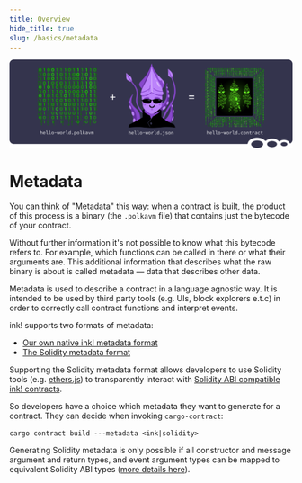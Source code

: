 ```yaml
---
title: Overview
hide_title: true
slug: /basics/metadata
---
```


![Metadata Title Picture](/img/title/metadata-revive.svg)

# Metadata

You can think of "Metadata" this way: when a contract is built,
the product of this process is a binary (the `.polkavm` file) that 
contains just the bytecode of your contract. 

Without further information it's
not possible to know what this bytecode refers to. For example,
which functions can be called in there or what their arguments
are. This additional information that describes what the raw binary
is about is called metadata — data that describes other data.

Metadata is used to describe a contract in a language agnostic way. 
It is intended to be used by third party tools (e.g. UIs, block explorers e.t.c) 
in order to correctly call contract functions and interpret events.

ink! supports two formats of metadata:

* [Our own native ink! metadata format](./ink-format.md)
* [The Solidity metadata format](./solidity-format.md)

Supporting the Solidity metadata format allows developers to use Solidity tools
(e.g. [ethers.js][ethers-js]) to transparently interact with 
[Solidity ABI compatible ink! contracts][sol-compat].

So developers have a choice which metadata they want to generate for a contract.
They can decide when invoking `cargo-contract`:

```shell
cargo contract build ---metadata <ink|solidity>
```

Generating Solidity metadata is only possible if all constructor and message 
argument and return types, and event argument types can be mapped to 
equivalent Solidity ABI types ([more details here][sol-type-mapping]).

[ethers-js]: https://docs.ethers.org/
[sol-compat]: ../../background/solidity-metamask-compat.md
[sol-type-mapping]: ../../background/solidity-metamask-compat.md#rustink-to-solidity-abi-type-mapping